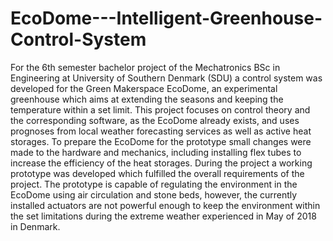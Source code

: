 # EcoDome---Intelligent-Greenhouse-Control-System
For the 6th semester bachelor project of the Mechatronics BSc in Engineering at University of Southern Denmark (SDU) a control system was developed for the Green Makerspace EcoDome, an experimental greenhouse which aims at extending the seasons and keeping the temperature within a set limit. This project focuses on control theory and the corresponding software, as the EcoDome already exists, and uses prognoses from local weather forecasting services as well as active heat storages.  To prepare the EcoDome for the prototype small changes were made to the hardware and mechanics, including installing flex tubes to increase the efficiency of the heat storages.  During the project a working prototype was developed which fulfilled the overall requirements of the project. The prototype is capable of regulating the environment in the EcoDome using air circulation and stone beds, however, the currently installed actuators are not powerful enough to keep the environment within the set limitations during the extreme weather experienced in May of 2018 in Denmark.
